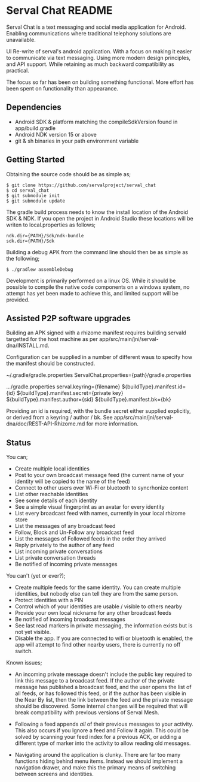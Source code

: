 Serval Chat README
==================

Serval Chat is a text messaging and social media application for Android. Enabling communications where 
traditional telephony solutions are unavailable.

UI Re-write of serval's android application. With a focus on making it easier to communicate via text messaging.
Using more modern design principles, and API support. While retaining as much backward compatibility as practical.

The focus so far has been on building something functional.
More effort has been spent on functionality than appearance. 


Dependencies
------------

- Android SDK & platform matching the compileSdkVersion found in app/build.gradle
- Android NDK version 15 or above
- git & sh binaries in your path environment variable


Getting Started
---------------

Obtaining the source code should be as simple as;

    $ git clone https://github.com/servalproject/serval_chat
    $ cd serval_chat
    $ git submodule init
    $ git submodule update

The gradle build process needs to know the install location of the Android SDK & NDK.
If you open the project in Android Studio these locations will be writen to local.properties as follows;

    ndk.dir={PATH}/Sdk/ndk-bundle
    sdk.dir={PATH}/Sdk

Building a debug APK from the command line should then be as simple as the following;

    $ ./gradlew assembleDebug

Development is primarily performed on a linux OS. While it should be possible to compile the native code components on a windows system, 
no attempt has yet been made to achieve this, and limited support will be provided.


Assisted P2P software upgrades
------------------------------

Building an APK signed with a rhizome manifest requires building servald targetted for the host machine as per app/src/main/jni/serval-dna/INSTALL.md.

Configuration can be supplied in a number of different waus to specify how the manifest should be constructed.

~/.gradle/gradle.properties
    ServalChat.properties={path}/gradle.properties

.../gradle.properties
    serval.keyring={filename}
    ${buildType}.manifest.id={id}
    ${buildType}.manifest.secret={private key}
    ${buildType}.manifest.author={sid}
    ${buildType}.manifest.bk={bk}

Providing an id is required, with the bundle secret either supplied explicitly, or derived from a keyring / author / bk.
See app/src/main/jni/serval-dna/doc/REST-API-Rhizome.md for more information.


Status
------


You can;
- Create multiple local identities
- Post to your own broadcast message feed (the current name of your identity will be copied to the name of the feed)
- Connect to other users over Wi-Fi or bluetooth to syncrhonize content
- List other reachable identities
- See some details of each identity
- See a simple visual fingerprint as an avatar for every identity
- List every broadcast feed with names, currently in your local rhizome store
- List the messages of any broadcast feed
- Follow, Block and Un-Follow any broadcast feed
- List the messages of Followed feeds in the order they arrived
- Reply privately to the author of any feed
- List incoming private conversations
- List private conversation threads
- Be notified of incoming private messages


You can't (yet or ever?);
- Create multiple feeds for the same identity. You can create multiple identities, but nobody else can tell they are from the same person.
- Protect identities with a PIN
- Control which of your identities are usable / visible to others nearby
- Provide your own local nickname for any other broadcast feeds
- Be notified of incoming broadcast messages
- See last read markers in private messaging, the information exists but is not yet visible.
- Disable the app. If you are connected to wifi or bluetooth is enabled, the app will attempt to find other nearby users, 
  there is currently no off switch.


Known issues;
- An incoming private message doesn't include the public key required to link this message to a broadcast feed.
  If the author of the private message has published a broadcast feed, and the user opens the list of all feeds, or has followed this feed,
  or if the author has been visible in the Near By list,
  then the link between the feed and the private message should be discovered.
  Some internal changes will be required that will break compatibility with previous versions of Serval Mesh.

- Following a feed appends *all* of their previous messages to your activity. This also occurs if you Ignore a feed and Follow it again.
  This could be solved by scanning your feed index for a previous ACK, or adding a different type of marker into the activity to allow reading old messages.

- Navigating around the application is clunky. There are far too many functions hiding behind menu items. 
  Instead we should implement a navigation drawer, and make this the primary means of switching between screens and identities.
